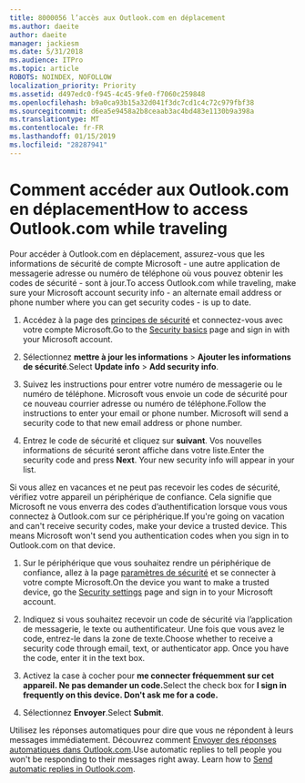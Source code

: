 ```yaml
---
title: 8000056 l’accès aux Outlook.com en déplacement
ms.author: daeite
author: daeite
manager: jackiesm
ms.date: 5/31/2018
ms.audience: ITPro
ms.topic: article
ROBOTS: NOINDEX, NOFOLLOW
localization_priority: Priority
ms.assetid: d497edc0-f945-4c45-9fe0-f7060c259848
ms.openlocfilehash: b9a0ca93b15a32d041f3dc7cd1c4c72c979fbf38
ms.sourcegitcommit: d6ea5e9458a2b8ceaab3ac4bd483e1130b9a398a
ms.translationtype: MT
ms.contentlocale: fr-FR
ms.lasthandoff: 01/15/2019
ms.locfileid: "28287941"
---
```

# <a name="how-to-access-outlookcom-while-traveling"></a><span data-ttu-id="373cc-102">Comment accéder aux Outlook.com en déplacement</span><span class="sxs-lookup"><span data-stu-id="373cc-102">How to access Outlook.com while traveling</span></span>

<span data-ttu-id="373cc-103">Pour accéder à Outlook.com en déplacement, assurez-vous que les informations de sécurité de compte Microsoft - une autre application de messagerie adresse ou numéro de téléphone où vous pouvez obtenir les codes de sécurité - sont à jour.</span><span class="sxs-lookup"><span data-stu-id="373cc-103">To access Outlook.com while traveling, make sure your Microsoft account security info - an alternate email address or phone number where you can get security codes - is up to date.</span></span>
  
1. <span data-ttu-id="373cc-104">Accédez à la page des [principes de sécurité](https://go.microsoft.com/fwlink/p/?linkid=842325) et connectez-vous avec votre compte Microsoft.</span><span class="sxs-lookup"><span data-stu-id="373cc-104">Go to the [Security basics](https://go.microsoft.com/fwlink/p/?linkid=842325) page and sign in with your Microsoft account.</span></span> 
    
2. <span data-ttu-id="373cc-105">Sélectionnez **mettre à jour les informations** \> **Ajouter les informations de sécurité**.</span><span class="sxs-lookup"><span data-stu-id="373cc-105">Select **Update info** \> **Add security info**.</span></span> 
    
3. <span data-ttu-id="373cc-p101">Suivez les instructions pour entrer votre numéro de messagerie ou le numéro de téléphone. Microsoft vous envoie un code de sécurité pour ce nouveau courrier adresse ou numéro de téléphone.</span><span class="sxs-lookup"><span data-stu-id="373cc-p101">Follow the instructions to enter your email or phone number. Microsoft will send a security code to that new email address or phone number.</span></span>
    
4. <span data-ttu-id="373cc-p102">Entrez le code de sécurité et cliquez sur **suivant**. Vos nouvelles informations de sécurité seront affiche dans votre liste.</span><span class="sxs-lookup"><span data-stu-id="373cc-p102">Enter the security code and press **Next**. Your new security info will appear in your list.</span></span> 
    
<span data-ttu-id="373cc-p103">Si vous allez en vacances et ne peut pas recevoir les codes de sécurité, vérifiez votre appareil un périphérique de confiance. Cela signifie que Microsoft ne vous enverra des codes d’authentification lorsque vous vous connectez à Outlook.com sur ce périphérique.</span><span class="sxs-lookup"><span data-stu-id="373cc-p103">If you're going on vacation and can't receive security codes, make your device a trusted device. This means Microsoft won't send you authentication codes when you sign in to Outlook.com on that device.</span></span>
  
1. <span data-ttu-id="373cc-112">Sur le périphérique que vous souhaitez rendre un périphérique de confiance, allez à la page [paramètres de sécurité](https://go.microsoft.com/fwlink/p/?linkid=2002000&amp;clcid=0x409) et se connecter à votre compte Microsoft.</span><span class="sxs-lookup"><span data-stu-id="373cc-112">On the device you want to make a trusted device, go the [Security settings](https://go.microsoft.com/fwlink/p/?linkid=2002000&amp;clcid=0x409) page and sign in to your Microsoft account.</span></span> 
    
2. <span data-ttu-id="373cc-p104">Indiquez si vous souhaitez recevoir un code de sécurité via l’application de messagerie, le texte ou authentificateur. Une fois que vous avez le code, entrez-le dans la zone de texte.</span><span class="sxs-lookup"><span data-stu-id="373cc-p104">Choose whether to receive a security code through email, text, or authenticator app. Once you have the code, enter it in the text box.</span></span>
    
3. <span data-ttu-id="373cc-115">Activez la case à cocher pour **me connecter fréquemment sur cet appareil. Ne pas demander un code.**</span><span class="sxs-lookup"><span data-stu-id="373cc-115">Select the check box for **I sign in frequently on this device. Don't ask me for a code.**</span></span>
    
4. <span data-ttu-id="373cc-116">Sélectionnez **Envoyer**.</span><span class="sxs-lookup"><span data-stu-id="373cc-116">Select **Submit**.</span></span> 
    
<span data-ttu-id="373cc-p105">Utilisez les réponses automatiques pour dire que vous ne répondent à leurs messages immédiatement. Découvrez comment [Envoyer des réponses automatiques dans Outlook.com](https://go.microsoft.com/fwlink/p/?linkid=2002100&amp;clcid=0x409).</span><span class="sxs-lookup"><span data-stu-id="373cc-p105">Use automatic replies to tell people you won't be responding to their messages right away. Learn how to [Send automatic replies in Outlook.com](https://go.microsoft.com/fwlink/p/?linkid=2002100&amp;clcid=0x409).</span></span>
  

